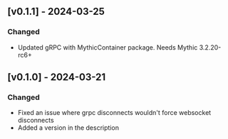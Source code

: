 ## [v0.1.1] - 2024-03-25

### Changed

- Updated gRPC with MythicContainer package. Needs Mythic 3.2.20-rc6+

## [v0.1.0] - 2024-03-21

### Changed

- Fixed an issue where grpc disconnects wouldn't force websocket disconnects
- Added a version in the description